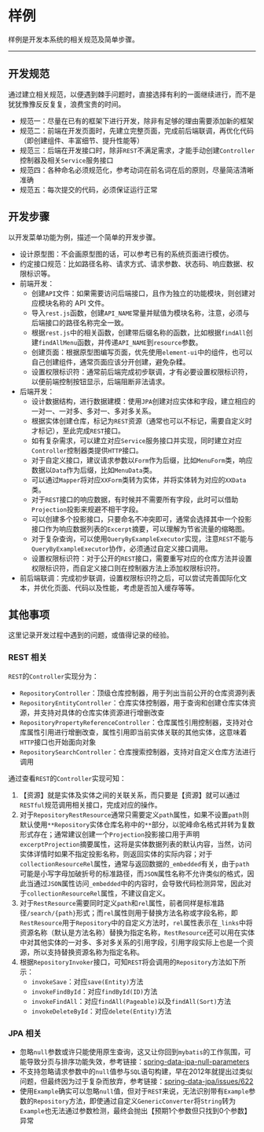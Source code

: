 样例
====

样例是开发本系统的相关规范及简单步骤。

---

## 开发规范

通过建立相关规范，以便遇到棘手问题时，直接选择有利的一面继续进行，而不是犹犹豫豫反反复复，浪费宝贵的时间。

- 规范一：尽量在已有的框架下进行开发，除非有足够的理由需要添加新的框架
- 规范二：前端在开发页面时，先建立完整页面，完成前后端联调，再优化代码（即创建组件、丰富细节、提升性能等）
- 规范三：后端在开发接口时，除非`REST`不满足需求，才能手动创建`Controller`控制器及相关`Service`服务接口
- 规范四：各种命名必须规范化，参考动词在前名词在后的原则，尽量简洁清晰准确
- 规范五：每次提交的代码，必须保证运行正常

## 开发步骤

以开发菜单功能为例，描述一个简单的开发步骤。

- 设计原型图：不会画原型图的话，可以参考已有的系统页面进行模仿。
- 约定接口规范：比如路径名称、请求方式、请求参数、状态码、响应数据、权限标识等。
- 前端开发：
   - 创建`API`文件：如果需要访问后端接口，且作为独立的功能模块，则创建对应模块名称的 API 文件。
   - 导入`rest.js`函数，创建`API_NAME`常量并赋值为模块名称，注意，必须与后端接口的路径名称完全一致。
   - 根据`rest.js`中的相关函数，创建带后缀名称的函数，比如根据`findAll`创建`findAllMenu`函数，并传递`API_NAME`到`resource`参数。
   - 创建页面：根据原型图编写页面，优先使用`element-ui`中的组件，也可以自己创建组件，通常页面应该分开创建，避免杂糅。
   - 设置权限标识符：通常前后端完成初步联调，才有必要设置权限标识符，以便前端控制按钮显示，后端阻断非法请求。
- 后端开发：
  - 设计数据结构，进行数据建模：使用`JPA`创建对应实体和字段，建立相应的一对一、一对多、多对一、多对多关系。
  - 根据实体创建仓库，标记为`REST`资源（通常也可以不标记，需要自定义时才标记），至此完成`REST`接口。
  - 如有复杂需求，可以建立对应`Service`服务接口并实现，同时建立对应`Controller`控制器类提供`HTTP`接口。
  - 对于自定义接口，建议请求参数以`Form`作为后缀，比如`MenuForm`类，响应数据以`Data`作为后缀，比如`MenuData`类。
  - 可以通过`Mapper`将对应`XXForm`类转为实体，并将实体转为对应的`XXData`类。
  - 对于`REST`接口的响应数据，有时候并不需要所有字段，此时可以借助`Projection`投影来规避不相干字段。
  - 可以创建多个投影接口，只要命名不冲突即可，通常会选择其中一个投影接口作为响应数据列表的`Excerpt`摘要，可以理解为节省流量的缩略图。
  - 对于复杂查询，可以使用`QueryByExampleExecutor`实现，注意`REST`不能与`QueryByExampleExecutor`协作，必须通过自定义接口调用。
  - 设置权限标识符：对于公开的`REST`接口，需要重写对应的仓库方法并设置权限标识符，而自定义接口则在控制器方法上添加权限标识符。
- 前后端联调：完成初步联调，设置权限标识符之后，可以尝试完善国际化文本，并优化页面、代码以及性能，考虑是否加入缓存等等。

## 其他事项

这里记录开发过程中遇到的问题，或值得记录的经验。

### REST 相关

`REST`的`Controller`实现分为：

- `RepositoryController`：顶级仓库控制器，用于列出当前公开的仓库资源列表
- `RepositoryEntityController`：仓库实体控制器，用于查询和创建仓库实体资源，并支持对具体的仓库实体资源进行增删改查
- `RepositoryPropertyReferenceController`：仓库属性引用控制器，支持对仓库属性引用进行增删改查，属性引用即当前实体关联的其他实体，这意味着`HTTP`接口也开始面向对象
- `RepositorySearchController`：仓库搜索控制器，支持对自定义仓库方法进行调用

通过查看`REST`的`Controller`实现可知：

1. 【资源】就是实体及实体之间的关联关系，而只要是【资源】就可以通过`RESTful`规范调用相关接口，完成对应的操作。
2. 对于`RepositoryRestResource`通常只需要定义`path`属性，如果不设置`path`则默认使用`**Repository`实体仓库名称中的`**`部分，以驼峰命名格式并转为复数形式存在；通常建议创建一个`Projection`投影接口用于声明`excerptProjection`摘要属性，这将是实体数据列表的默认内容，当然，访问实体详情时如果不指定投影名称，则返回实体的实际内容；对于`collectionResourceRel`属性，通常与返回数据的`_embedded`有关，由于`path`可能是小写字母加破折号的标准路径，而`JSON`属性名称不允许类似的格式，因此当通过`JSON`属性访问`_embedded`中的内容时，会导致代码检测异常，因此对于`collectionResourceRel`属性，不建议自定义。
3. 对于`RestResource`需要同时定义`path`和`rel`属性，前者同样是标准路径`/search/{path}`形式；而`rel`属性则用于替换方法名称或字段名称，即`RestResource`用于`Repository`中的自定义方法时，`rel`属性表示在`_links`中将资源名称（默认是方法名称）替换为指定名称，`RestResource`还可以用在实体中对其他实体的一对多、多对多关系的引用字段，引用字段实际上也是一个资源，所以支持替换资源名称为指定名称。
4. 根据`RepositoryInvoker`接口，可知`REST`将会调用的`Repository`方法如下所示：
   - `invokeSave`：对应`save(Entity)`方法
   - `invokeFindById`：对应`findById(ID)`方法
   - `invokeFindAll`：对应`findAll(Pageable)`以及`findAll(Sort)`方法
   - `invokeDeleteById`：对应`delete(Entity)`方法

### JPA 相关

- 忽略`null`参数或许只能使用原生查询，这又让你回到`mybatis`的工作氛围，可能导致分页与排序功能失效，参考链接：[spring-data-jpa-null-parameters][1]
- 不支持忽略请求参数中的`null`值参与`SQL`语句构建，早在2012年就提出过类似问题，但最终因为过于复杂而放弃，参考链接：[spring-data-jpa/issues/622][2]
- 使用`Example`确实可以忽略`null`值，但对于`REST`来说，无法识别带有`Example`参数的`Repository`方法，即使通过自定义`GenericConverter`将`String`转为`Example`也无法通过参数检测，最终会抛出【预期1个参数但只找到0个参数】异常

[1]:https://www.baeldung.com/spring-data-jpa-null-parameters
[2]:https://github.com/spring-projects/spring-data-jpa/issues/622